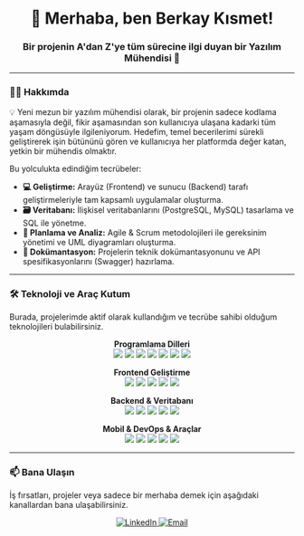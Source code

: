 <h1 align="center">👋 Merhaba, ben Berkay Kısmet!</h1>
<h3 align="center">Bir projenin A'dan Z'ye tüm sürecine ilgi duyan bir Yazılım Mühendisi 🚀</h3>

---

### 👨‍💻 Hakkımda

💡 Yeni mezun bir yazılım mühendisi olarak, bir projenin sadece kodlama aşamasıyla değil, fikir aşamasından son kullanıcıya ulaşana kadarki tüm yaşam döngüsüyle ilgileniyorum. Hedefim, temel becerilerimi sürekli geliştirerek işin bütününü gören ve kullanıcıya her platformda değer katan, yetkin bir mühendis olmaktır.

Bu yolculukta edindiğim tecrübeler:
-   **💻 Geliştirme:** Arayüz (Frontend) ve sunucu (Backend) tarafı geliştirmeleriyle tam kapsamlı uygulamalar oluşturma.
-   **🗃️ Veritabanı:** İlişkisel veritabanlarını (PostgreSQL, MySQL) tasarlama ve SQL ile yönetme.
-   **📝 Planlama ve Analiz:** Agile & Scrum metodolojileri ile gereksinim yönetimi ve UML diyagramları oluşturma.
-   **📄 Dokümantasyon:** Projelerin teknik dokümantasyonunu ve API spesifikasyonlarını (Swagger) hazırlama.

---

### 🛠️ Teknoloji ve Araç Kutum

Burada, projelerimde aktif olarak kullandığım ve tecrübe sahibi olduğum teknolojileri bulabilirsiniz.

<p align="center">
  <strong>Programlama Dilleri</strong><br>
  <a href="#"><img src="https://img.shields.io/badge/C%2B%2B-00599C?style=for-the-badge&logo=c%2B%2B&logoColor=white" /></a>
  <a href="#"><img src="https://img.shields.io/badge/C%23-239120?style=for-the-badge&logo=c-sharp&logoColor=white" /></a>
  <a href="#"><img src="https://img.shields.io/badge/Java-ED8B00?style=for-the-badge&logo=java&logoColor=white" /></a>
  <a href="#"><img src="https://img.shields.io/badge/Kotlin-7F52FF?style=for-the-badge&logo=kotlin&logoColor=white" /></a>
  <a href="#"><img src="https://img.shields.io/badge/Python-3776AB?style=for-the-badge&logo=python&logoColor=white" /></a>
  <a href="#"><img src="https://img.shields.io/badge/JavaScript-F7DF1E?style=for-the-badge&logo=javascript&logoColor=black" /></a>
  <a href="#"><img src="https://img.shields.io/badge/TypeScript-3178C6?style=for-the-badge&logo=typescript&logoColor=white" /></a>
</p>

<p align="center">
  <strong>Frontend Geliştirme</strong><br>
  <a href="#"><img src="https://img.shields.io/badge/HTML5-E34F26?style=for-the-badge&logo=html5&logoColor=white" /></a>
  <a href="#"><img src="https://img.shields.io/badge/CSS3-1572B6?style=for-the-badge&logo=css3&logoColor=white" /></a>
  <a href="#"><img src="https://img.shields.io/badge/Angular-DD0031?style=for-the-badge&logo=angular&logoColor=white" /></a>
  <a href="#"><img src="https://img.shields.io/badge/Next.js-000000?style=for-the-badge&logo=nextdotjs&logoColor=white" /></a>
  <a href="#"><img src="https://img.shields.io/badge/React-61DAFB?style=for-the-badge&logo=react&logoColor=black" /></a>
</p>

<p align="center">
  <strong>Backend & Veritabanı</strong><br>
  <a href="#"><img src="https://img.shields.io/badge/Spring-6DB33F?style=for-the-badge&logo=spring&logoColor=white" /></a>
  <a href="#"><img src="https://img.shields.io/badge/.NET-512BD4?style=for-the-badge&logo=dotnet&logoColor=white" /></a>
  <a href="#"><img src="https://img.shields.io/badge/PostgreSQL-4169E1?style=for-the-badge&logo=postgresql&logoColor=white" /></a>
  <a href="#"><img src="https://img.shields.io/badge/MySQL-4479A1?style=for-the-badge&logo=mysql&logoColor=white" /></a>
  <a href="#"><img src="https://img.shields.io/badge/Microsoft_SQL_Server-CC2927?style=for-the-badge&logo=microsoft-sql-server&logoColor=white" /></a>
</p>

<p align="center">
  <strong>Mobil & DevOps & Araçlar</strong><br>
  <a href="#"><img src="https://img.shields.io/badge/Android-3DDC84?style=for-the-badge&logo=android&logoColor=white" /></a>
  <a href="#"><img src="https://img.shields.io/badge/Git-F05032?style=for-the-badge&logo=git&logoColor=white" /></a>
  <a href="#"><img src="https://img.shields.io/badge/Docker-2496ED?style=for-the-badge&logo=docker&logoColor=white" /></a>
  <a href="#"><img src="https://img.shields.io/badge/Ubuntu-E95420?style=for-the-badge&logo=ubuntu&logoColor=white" /></a>
  <a href="#"><img src="https://img.shields.io/badge/Swagger-85EA2D?style=for-the-badge&logo=swagger&logoColor=black" /></a>
</p>

---

### 📫 Bana Ulaşın

İş fırsatları, projeler veya sadece bir merhaba demek için aşağıdaki kanallardan bana ulaşabilirsiniz.

<!-- ⚠️ DİKKAT: Linklerdeki "#" veya placeholder kısımları kendi profil linklerinizle değiştirin -->
<p align="center">
  <a href="[https://linkedin.com/in/linkedin-kullanici-adiniz](https://www.linkedin.com/in/berkaykismet" target="_blank">
    <img src="https://img.shields.io/badge/LinkedIn-0077B5?style=for-the-badge&logo=linkedin&logoColor=white" alt="LinkedIn"/>
  </a>
  <a href="mailto:ksmtberkay@gmail.com" target="_blank">
    <img src="https://img.shields.io/badge/Email-D14836?style=for-the-badge&logo=gmail&logoColor=white" alt="Email"/>
  </a>
</p>
